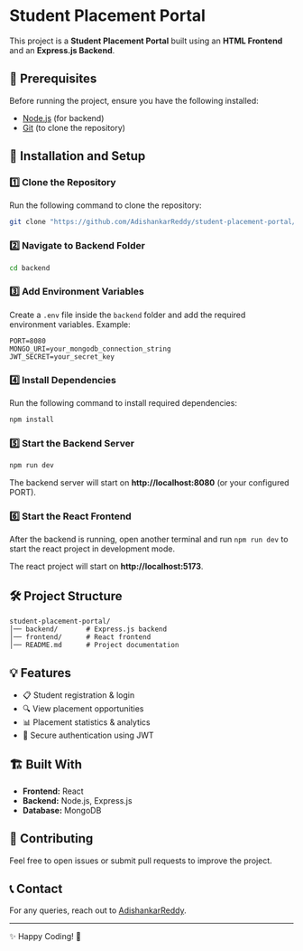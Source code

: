 # Student Placement Portal

This project is a **Student Placement Portal** built using an **HTML Frontend** and an **Express.js Backend**.

## 📌 Prerequisites

Before running the project, ensure you have the following installed:
- [Node.js](https://nodejs.org/) (for backend)
- [Git](https://git-scm.com/) (to clone the repository)

## 🚀 Installation and Setup

### 1️⃣ Clone the Repository
Run the following command to clone the repository:
```sh
git clone "https://github.com/AdishankarReddy/student-placement-portal/"
```

### 2️⃣ Navigate to Backend Folder
```sh
cd backend
```

### 3️⃣ Add Environment Variables
Create a `.env` file inside the `backend` folder and add the required environment variables. Example:
```env
PORT=8080
MONGO_URI=your_mongodb_connection_string
JWT_SECRET=your_secret_key
```

### 4️⃣ Install Dependencies
Run the following command to install required dependencies:
```sh
npm install
```

### 5️⃣ Start the Backend Server
```sh
npm run dev
```
The backend server will start on **http://localhost:8080** (or your configured PORT).

### 6️⃣ Start the React Frontend
After the backend is running, open another terminal and run `npm run dev` to start the react project in development mode.

The react project will start on **http://localhost:5173**.


## 🛠 Project Structure
```
student-placement-portal/
│── backend/       # Express.js backend
│── frontend/      # React frontend
│── README.md      # Project documentation
```

## 💡 Features
- 📋 Student registration & login
- 🔍 View placement opportunities
- 📊 Placement statistics & analytics
- 🔐 Secure authentication using JWT

## 🏗 Built With
- **Frontend:** React
- **Backend:** Node.js, Express.js
- **Database:** MongoDB

## 🤝 Contributing
Feel free to open issues or submit pull requests to improve the project.

## 📞 Contact
For any queries, reach out to [AdishankarReddy](https://github.com/AdishankarReddy).

---
✨ Happy Coding! 🚀

